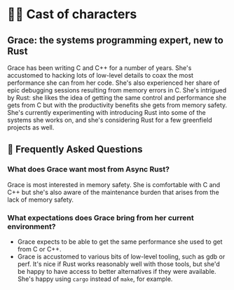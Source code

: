 # 🙋‍♀️ Cast of characters

## Grace: the systems programming expert, new to Rust

Grace has been writing C and C++ for a number of years. She's accustomed to hacking lots of low-level details to coax the most performance she can from her code. She's also experienced her share of epic debugging sessions resulting from memory errors in C. She's intrigued by Rust: she likes the idea of getting the same control and performance she gets from C but with the productivity benefits she gets from memory safety. She's currently experimenting with introducing Rust into some of the systems she works on, and she's considering Rust for a few greenfield projects as well.

[axes]: ../characters.md#axes

## 🤔 Frequently Asked Questions

### What does Grace want most from Async Rust?
Grace is most interested in memory safety. She is comfortable with C and C++ but she's also aware of the maintenance burden that arises from the lack of memory safety.

### What expectations does Grace bring from her current environment?
* Grace expects to be able to get the same performance she used to get from C or C++.
* Grace is accustomed to various bits of low-level tooling, such as gdb or perf. It's nice if Rust works reasonably well with those tools, but she'd be happy to have access to better alternatives if they were available. She's happy using `cargo` instead of `make`, for example.
